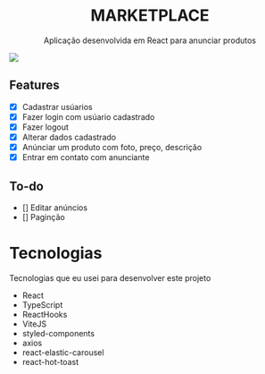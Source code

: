 <h1 align="center" >MARKETPLACE</h1>
<p align="center">Aplicação desenvolvida em React para anunciar produtos<p>
<img src="https://github.com/gustta03/marketplace/blob/master/.github/preview.png" />
 
## Features

 - [x] Cadastrar usúarios
 - [X] Fazer login com usúario cadastrado
 - [x] Fazer logout
 - [x] Alterar dados cadastrado
 - [X] Anúnciar um produto com foto, preço, descrição
 - [x] Entrar em contato com anunciante

## To-do

 - [] Editar anúncios
 - [] Paginção

 # Tecnologias
<p>Tecnologias que eu usei para desenvolver este projeto</p>

 - React
 - TypeScript
 - ReactHooks
 - ViteJS
 - styled-components
 - axios
 - react-elastic-carousel
 - react-hot-toast

